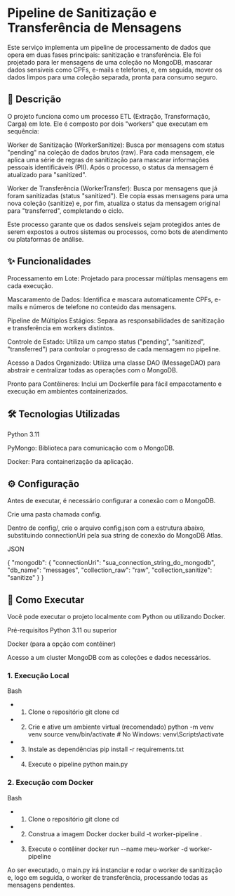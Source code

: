 # Pipeline de Sanitização e Transferência de Mensagens
Este serviço implementa um pipeline de processamento de dados que opera em duas fases principais: sanitização e transferência. Ele foi projetado para ler mensagens de uma coleção no MongoDB, mascarar dados sensíveis como CPFs, e-mails e telefones, e, em seguida, mover os dados limpos para uma coleção separada, pronta para consumo seguro.

## 📜 Descrição
O projeto funciona como um processo ETL (Extração, Transformação, Carga) em lote. Ele é composto por dois "workers" que executam em sequência:

Worker de Sanitização (WorkerSanitize): Busca por mensagens com status "pending" na coleção de dados brutos (raw). Para cada mensagem, ele aplica uma série de regras de sanitização para mascarar informações pessoais identificáveis (PII). Após o processo, o status da mensagem é atualizado para "sanitized".

Worker de Transferência (WorkerTransfer): Busca por mensagens que já foram sanitizadas (status "sanitized"). Ele copia essas mensagens para uma nova coleção (sanitize) e, por fim, atualiza o status da mensagem original para "transferred", completando o ciclo.

Este processo garante que os dados sensíveis sejam protegidos antes de serem expostos a outros sistemas ou processos, como bots de atendimento ou plataformas de análise.

## ✨ Funcionalidades
Processamento em Lote: Projetado para processar múltiplas mensagens em cada execução.

Mascaramento de Dados: Identifica e mascara automaticamente CPFs, e-mails e números de telefone no conteúdo das mensagens.

Pipeline de Múltiplos Estágios: Separa as responsabilidades de sanitização e transferência em workers distintos.

Controle de Estado: Utiliza um campo status ("pending", "sanitized", "transferred") para controlar o progresso de cada mensagem no pipeline.

Acesso a Dados Organizado: Utiliza uma classe DAO (MessageDAO) para abstrair e centralizar todas as operações com o MongoDB.


Pronto para Contêineres: Inclui um Dockerfile para fácil empacotamento e execução em ambientes containerizados. 

## 🛠️ Tecnologias Utilizadas
Python 3.11


PyMongo: Biblioteca para comunicação com o MongoDB. 

Docker: Para containerização da aplicação.

## ⚙️ Configuração
Antes de executar, é necessário configurar a conexão com o MongoDB.

Crie uma pasta chamada config.

Dentro de config/, crie o arquivo config.json com a estrutura abaixo, substituindo connectionUri pela sua string de conexão do MongoDB Atlas.

JSON

{
  "mongodb": {
    "connectionUri": "sua_connection_string_do_mongodb",
    "db_name": "messages",
    "collection_raw": "raw",
    "collection_sanitize": "sanitize"
  }
}
## 🚀 Como Executar
Você pode executar o projeto localmente com Python ou utilizando Docker.

Pré-requisitos
Python 3.11 ou superior

Docker (para a opção com contêiner)

Acesso a um cluster MongoDB com as coleções e dados necessários.

### 1. Execução Local
Bash

- 1. Clone o repositório
git clone <url-do-seu-repositorio>
cd <nome-do-repositorio>

- 2. Crie e ative um ambiente virtual (recomendado)
python -m venv venv
source venv/bin/activate  # No Windows: venv\Scripts\activate

- 3. Instale as dependências
pip install -r requirements.txt

- 4. Execute o pipeline
python main.py
### 2. Execução com Docker
Bash

- 1. Clone o repositório
git clone <url-do-seu-repositorio>
cd <nome-do-repositorio>

- 2. Construa a imagem Docker
docker build -t worker-pipeline .

- 3. Execute o contêiner
docker run --name meu-worker -d worker-pipeline

Ao ser executado, o main.py irá instanciar e rodar o worker de sanitização e, logo em seguida, o worker de transferência, processando todas as mensagens pendentes.
